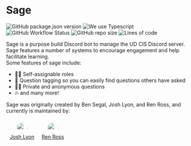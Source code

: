 # Sage
![GitHub package.json version](https://img.shields.io/github/package-json/v/ud-cis-discord/sagev2?color=000855) ![We use Typescript](https://img.shields.io/badge/written_in-typescript-000855?logo=typescript&logoColor=ddd) ![GitHub Workflow Status](https://img.shields.io/github/workflow/status/ud-cis-discord/sagev2/Lint?color=000855&logo=github) ![GitHub repo size](https://img.shields.io/github/repo-size/ud-cis-discord/sagev2?color=000855&logo=github) ![Lines of code](https://img.shields.io/tokei/lines/github/ud-cis-discord/sagev2?color=000855&logo=github)

Sage is a purpose build Discord bot to manage the UD CIS Discord server. Sage features a number of systems to encourage engagement and help facilitate learning.
<br>
Some features of sage include:
- 🧙‍♂️ Self-assignable roles
- 🎫 Question tagging so you can easily find questions others have asked
- 🐱‍👤 Private and anonymous questions
- 🔥 and many more!

Sage was originally created by Ben Segal, Josh Lyon, and Ren Ross, and currently is maintained by:
<div style="float: left">
	<div style="float: left; text-align: center; padding: 10px">
		<img src="https://avatars.githubusercontent.com/u/54593801?s=460&u=cbdfd38b662b729375cd7d3e2514f549085eb2ae&v=4" height="30px" style="border-radius: 15px">
		<br>
		<a href="https://github.com/joshualyon7">Josh Lyon</a>
	</div>
	<div style="float: left; text-align: center; padding: 10px"">
		<img src="https://avatars.githubusercontent.com/u/60983762?s=460&u=46281912deec981f7c2160fe20ac9516bc59f3ff&v=4" height="30px" style="border-radius: 15px">
		<br>
		<a href="https://github.com/renross">Ren Ross</a>
	<div>
</div>